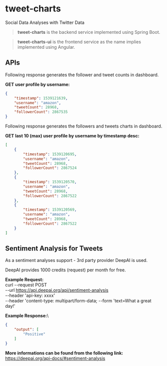 # tweet-charts
Social Data Analyses with Twitter Data

>**tweet-charts** is the backend service implemented using Spring Boot.

>**tweet-charts-ui** is the frontend service as the name implies implemented using Angular.

## APIs

Following response generates the follower and tweet counts in dashboard.

**GET user profile by username:**
```json
{
    "timestamp": 1539121639,
    "username": "amazon",
    "tweetCount": 28968,
    "followerCount": 2867535
}
```

Following response generates the followers and tweets charts in dashboard.

**GET last 10 (max) user profile by username by timestamp desc:**
```json
[
    {
        "timestamp": 1539120695,
        "username": "amazon",
        "tweetCount": 28968,
        "followerCount": 2867524
    },
    {
        "timestamp": 1539120570,
        "username": "amazon",
        "tweetCount": 28968,
        "followerCount": 2867522
    },
    {
        "timestamp": 1539120569,
        "username": "amazon",
        "tweetCount": 28968,
        "followerCount": 2867522
    }
]
```

## Sentiment Analysis for Tweets

As a sentiment analyses support - 3rd party provider DeepAI is used.

DeepAI provides 1000 credits (request) per month for free.

**Example Request:**\
curl --request POST \
  --url https://api.deepai.org/api/sentiment-analysis \
  --header 'api-key: xxxx' \
  --header 'content-type: multipart/form-data;
  --form 'text=What a great day!'

**Example Response:**\
```json
{
    "output": [
        "Positive"
    ]
}
```

**More informations can be found from the following link:**\
https://deepai.org/api-docs/#sentiment-analysis
